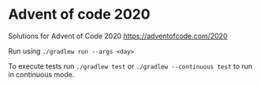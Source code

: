 # Advent of code 2020

Solutions for Advent of Code 2020 https://adventofcode.com/2020

Run using `./gradlew run --args <day>`

To execute tests run `./gradlew test` or `./gradlew --continuous test` to run in continuous mode.